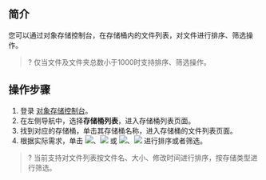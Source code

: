 ## 简介

您可以通过对象存储控制台，在存储桶内的文件列表，对文件进行排序、筛选操作。

>? 仅当文件及文件夹总数小于1000时支持排序、筛选操作。
>

## 操作步骤

1. 登录 [对象存储控制台](https://console.cloud.tencent.com/cos5)。
2. 在左侧导航中，选择**存储桶列表**，进入存储桶列表页面。
2. 找到对应的存储桶，单击其存储桶名称，进入存储桶的文件列表页面。
3. 根据实际需求，单击 ![](https://main.qcloudimg.com/raw/9cb8c1e8fb00fb0dc31fd7792fd58f04.png)、![](https://main.qcloudimg.com/raw/c58ddef0a2ded480638fb7c63b92b189.png) 或 ![](https://main.qcloudimg.com/raw/43e6115ed99073c15fcbd7e699aeeb39.png)、![](https://main.qcloudimg.com/raw/495dd77739700bb4ea138f1190bbbfa1.png) 进行排序或者筛选。
>? 当前支持对文件列表按文件名、大小、修改时间进行排序，按存储类型进行筛选。
>

